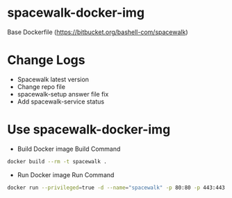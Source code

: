 # spacewalk-docker-img

Base Dockerfile (https://bitbucket.org/bashell-com/spacewalk)

# Change Logs
  - Spacewalk latest version
  - Change repo file
  - spacewalk-setup answer file fix
  - Add spacewalk-service status 

# Use spacewalk-docker-img 

* Build
Docker image Build Command
~~~bash
docker build --rm -t spacewalk .
~~~

* Run
Docker image Run Command
~~~bash
docker run --privileged=true -d --name="spacewalk" -p 80:80 -p 443:443 spacewalk

